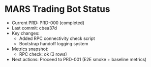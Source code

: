 # MARS Trading Bot Status

- Current PRD: PRD-000 (completed)
- Last commit: cbea37d
- Key changes:
  - Added RPC connectivity check script
  - Bootstrap handoff logging system
- Metrics snapshot:
  - RPC check: ok (3 rows)
- Next actions: Proceed to PRD-001 (E2E smoke + baseline metrics)